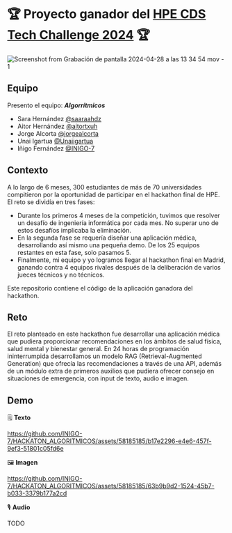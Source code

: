 # 🏆 Proyecto ganador del [HPE CDS Tech Challenge 2024](https://www.xataka.com/n/competicion-unica-para-atraer-talento-tecnologico-hackathon-final-hpe-cds-tech-challenge-premia-proyectos-que-buscan-ia-responsable) 🏆

![Screenshot from Grabación de pantalla 2024-04-28 a las 13 34 54 mov - 1](https://github.com/INIGO-7/HACKATON_ALGORITMICOS/assets/58185185/53e0ccc1-0778-4e5f-af21-679d04b3f433)

## Equipo
Presento el equipo: **_Algorrítmicos_**
- Sara Hernández [@saaraahdz](https://github.com/saaraahdz)
- Aitor Hernández [@aitortxuh](https://github.com/aitortxuh)
- Jorge Alcorta [@jorgealcorta](https://github.com/jorgealcorta)
- Unai Igartua [@Unaiigartua](https://github.com/Unaiigartua)
- Iñigo Fernández [@INIGO-7](https://github.com/INIGO-7)

## Contexto

A lo largo de 6 meses, 300 estudiantes de más de 70 universidades compitieron por la oportunidad de participar en el hackathon final de HPE. El reto se dividía en tres fases:

- Durante los primeros 4 meses de la competición, tuvimos que resolver un desafío de ingeniería informática por cada mes. No superar uno de estos desafíos implicaba la eliminación.
- En la segunda fase se requería diseñar una aplicación médica, desarrollando así mismo una pequeña demo. De los 25 equipos restantes en esta fase, solo pasamos 5.
- Finalmente, mi equipo y yo logramos llegar al hackathon final en Madrid, ganando contra 4 equipos rivales después de la deliberación de varios jueces técnicos y no técnicos.

Este repositorio contiene el código de la aplicación ganadora del hackathon.

## Reto

El reto planteado en este hackathon fue desarrollar una aplicación médica que pudiera proporcionar recomendaciones en los ámbitos de salud física,
salud mental y bienestar general. En 24 horas de programación ininterrumpida desarrollamos un modelo RAG (Retrieval-Augmented Generation) que ofrecía
las recomendaciones a través de una API, además de un módulo extra de primeros auxilios que pudiera ofrecer consejo en situaciones de emergencia, con input de texto, audio e imagen. 

## Demo

🗒️ **Texto**

https://github.com/INIGO-7/HACKATON_ALGORITMICOS/assets/58185185/b17e2296-e4e6-457f-9ef3-51801c05fd6e

🖼️ **Imagen**

https://github.com/INIGO-7/HACKATON_ALGORITMICOS/assets/58185185/63b9b9d2-1524-45b7-b033-3379b177a2cd

🎙️ **Audio**

TODO

